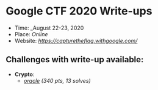 # Google CTF 2020 Write-ups

- Time: _August 22-23, 2020
- Place: _Online_
- Website: _https://capturetheflag.withgoogle.com/_

## Challenges with write-up available:

- **Crypto**:
  - _[oracle](oracle/oracle-solution.ipynb) (340 pts, 13 solves)_

